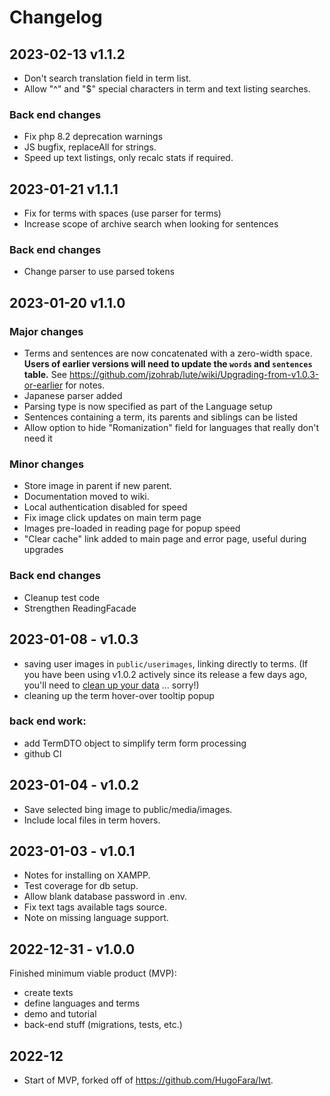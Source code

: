 # Changelog

## 2023-02-13 v1.1.2

* Don't search translation field in term list.
* Allow "^" and "$" special characters in term and text listing searches.

### Back end changes

* Fix php 8.2 deprecation warnings
* JS bugfix, replaceAll for strings.
* Speed up text listings, only recalc stats if required.


## 2023-01-21 v1.1.1

* Fix for terms with spaces (use parser for terms)
* Increase scope of archive search when looking for sentences

### Back end changes

* Change parser to use parsed tokens

## 2023-01-20 v1.1.0

### Major changes

* Terms and sentences are now concatenated with a zero-width space.  **Users of earlier versions will need to update the `words` and `sentences` table.**  See https://github.com/jzohrab/lute/wiki/Upgrading-from-v1.0.3-or-earlier for notes.
* Japanese parser added
* Parsing type is now specified as part of the Language setup
* Sentences containing a term, its parents and siblings can be listed
* Allow option to hide "Romanization" field for languages that really don't need it

### Minor changes

* Store image in parent if new parent.
* Documentation moved to wiki.
* Local authentication disabled for speed
* Fix image click updates on main term page
* Images pre-loaded in reading page for popup speed
* "Clear cache" link added to main page and error page, useful during upgrades

### Back end changes

* Cleanup test code
* Strengthen ReadingFacade


## 2023-01-08 - v1.0.3

* saving user images in `public/userimages`, linking directly to terms.  (If you have been using v1.0.2 actively since its release a few days ago, you'll need to [clean up your data](https://github.com/jzohrab/lute/wiki/Migrating-to-userimages) ... sorry!)
* cleaning up the term hover-over tooltip popup

### back end work:

* add TermDTO object to simplify term form processing
* github CI

## 2023-01-04 - v1.0.2

* Save selected bing image to public/media/images.
* Include local files in term hovers.

## 2023-01-03 - v1.0.1

* Notes for installing on XAMPP.
* Test coverage for db setup.
* Allow blank database password in .env.
* Fix text tags available tags source.
* Note on missing language support.

## 2022-12-31 - v1.0.0

Finished minimum viable product (MVP):

* create texts
* define languages and terms
* demo and tutorial
* back-end stuff (migrations, tests, etc.)

## 2022-12

* Start of MVP, forked off of https://github.com/HugoFara/lwt.
